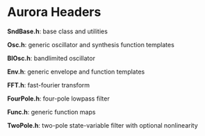 Aurora Headers
=============

**SndBase.h**: base class and utilities

**Osc.h**: generic oscillator and synthesis function templates

**BlOsc.h**: bandlimited oscillator

**Env.h**: generic envelope and function templates

**FFT.h**: fast-fourier transform

**FourPole.h**: four-pole lowpass filter

**Func.h**: generic function maps

**TwoPole.h**: two-pole state-variable filter with optional
nonlinearity



